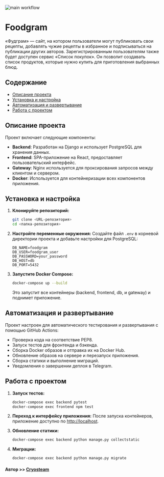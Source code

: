 ![main workflow](https://github.com/cry0steam/foodgram/actions/workflows/main.yml/badge.svg?event=push)

# Foodgram

«Фудграм» — сайт, на котором пользователи могут публиковать свои рецепты, добавлять чужие рецепты в избранное и подписываться на публикации других авторов. Зарегистрированным пользователям также будет доступен сервис «Список покупок». Он позволит создавать список продуктов, которые нужно купить для приготовления выбранных блюд.

## Содержание

- [Описание проекта](#описание-проекта)
- [Установка и настройка](#установка-и-настройка)
- [Автоматизация и развертывание](#автоматизация-и-развертывание)
- [Работа с проектом](#работа-с-проектом)

## Описание проекта

Проект включает следующие компоненты:
- **Backend**: Разработан на Django и использует PostgreSQL для хранения данных.
- **Frontend**: SPA-приложение на React, предоставляет пользовательский интерфейс.
- **Gateway**: Nginx используется для проксирования запросов между клиентом и сервером.
- **Docker**: Используется для контейнеризации всех компонентов приложения.

## Установка и настройка

1. **Клонируйте репозиторий:**
   ```bash
   git clone <URL-репозитория>
   cd <папка-репозитория>
   ```

2. **Настройте переменные окружения:**
   Создайте файл `.env` в корневой директории проекта и добавьте настройки для PostgreSQL:
   ```env
   DB_NAME=foodgram
   DB_USER=foodgram_user
   DB_PASSWORD=your_password
   DB_HOST=db
   DB_PORT=5432
   ```

3. **Запустите Docker Compose:**
   ```bash
   docker-compose up --build
   ```

   Это запустит все контейнеры (backend, frontend, db, и gateway) и поднимет приложение.

## Автоматизация и развертывание

Проект настроен для автоматического тестирования и развертывания с помощью GitHub Actions:
- Проверка кода на соответствие PEP8.
- Запуск тестов для фронтенда и бэкенда.
- Сборка Docker образов и отправка их на Docker Hub.
- Обновление образов на сервере и перезапуск приложения.
- Сборка статики и выполнение миграций.
- Уведомления о завершении деплоя в Telegram.

## Работа с проектом

1. **Запуск тестов:**
   ```bash
   docker-compose exec backend pytest
   docker-compose exec frontend npm test
   ```

2. **Переход к интерфейсу приложения:**
   После запуска контейнеров, приложение доступно по [http://localhost](http://localhost).

3. **Обновление статики:**
   ```bash
   docker-compose exec backend python manage.py collectstatic
   ```

4. **Миграции:**
   ```bash
   docker-compose exec backend python manage.py migrate
   ```
   
#### Автор >> [Cryosteam](https://github.com/cry0steam)
